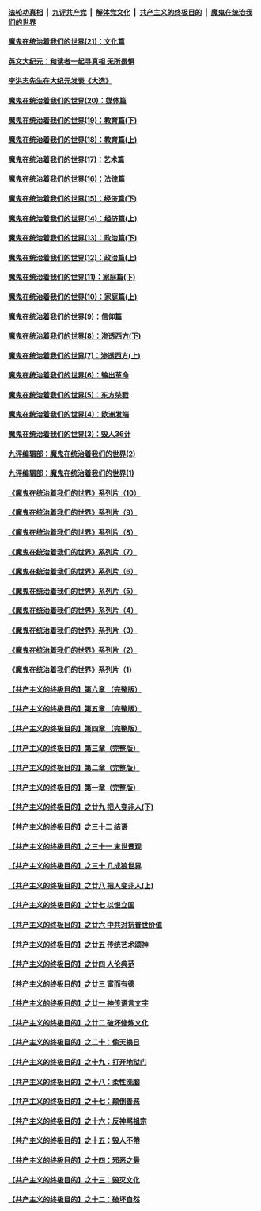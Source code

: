 

####  [法轮功真相](../../../../basic/blob/master/README.md?t=11300102) &nbsp;|&nbsp; [九评共产党](../../../../9ping.md/blob/master/README.md?t=11300102) &nbsp;|&nbsp; [解体党文化](../../../../jtdwh.md/blob/master/README.md?t=11300102)  &nbsp;|&nbsp; [共产主义的终极目的](../../../../gczydzjmd.md/blob/master/README.md?t=11300102) &nbsp;|&nbsp; [魔鬼在统治我们的世界](../../../../mgztzwmdsj.md/blob/master/README.md?t=11300102) 

#### [魔鬼在统治着我们的世界(21)：文化篇](../pages/nsc422/n10597706.md?t=11300102) 

#### [英文大纪元：和读者一起寻真相 无所畏惧](../pages/nsc422/n12542027.md?t=11300102) 

#### [李洪志先生在大纪元发表《大选》](../pages/nsc422/n12534746.md?t=11300102) 

#### [魔鬼在统治着我们的世界(20)：媒体篇](../pages/nsc422/n10586579.md?t=11300102) 

#### [魔鬼在统治着我们的世界(19)：教育篇(下)](../pages/nsc422/n10564808.md?t=11300102) 

#### [魔鬼在统治着我们的世界(18)：教育篇(上)](../pages/nsc422/n10526970.md?t=11300102) 

#### [魔鬼在统治着我们的世界(17)：艺术篇](../pages/nsc422/n10499093.md?t=11300102) 

#### [魔鬼在统治着我们的世界(16)：法律篇](../pages/nsc422/n10485969.md?t=11300102) 

#### [魔鬼在统治着我们的世界(15)：经济篇(下)](../pages/nsc422/n10469975.md?t=11300102) 

#### [魔鬼在统治着我们的世界(14)：经济篇(上)](../pages/nsc422/n10457370.md?t=11300102) 

#### [魔鬼在统治着我们的世界(13)：政治篇(下)](../pages/nsc422/n10448270.md?t=11300102) 

#### [魔鬼在统治着我们的世界(12)：政治篇(上)](../pages/nsc422/n10444576.md?t=11300102) 

#### [魔鬼在统治着我们的世界(11)：家庭篇(下)](../pages/nsc422/n10440961.md?t=11300102) 

#### [魔鬼在统治着我们的世界(10)：家庭篇(上)](../pages/nsc422/n10435448.md?t=11300102) 

#### [魔鬼在统治着我们的世界(9)：信仰篇](../pages/nsc422/n10432159.md?t=11300102) 

#### [魔鬼在统治着我们的世界(8)：渗透西方(下)](../pages/nsc422/n10429603.md?t=11300102) 

#### [魔鬼在统治着我们的世界(7)：渗透西方(上)](../pages/nsc422/n10426013.md?t=11300102) 

#### [魔鬼在统治着我们的世界(6)：输出革命](../pages/nsc422/n10421536.md?t=11300102) 

#### [魔鬼在统治着我们的世界(5)：东方杀戮](../pages/nsc422/n10417707.md?t=11300102) 

#### [魔鬼在统治着我们的世界(4)：欧洲发端](../pages/nsc422/n10414890.md?t=11300102) 

#### [魔鬼在统治着我们的世界(3)：毁人36计](../pages/nsc422/n10411583.md?t=11300102) 

#### [九评编辑部：魔鬼在统治着我们的世界(2)](../pages/nsc422/n10410036.md?t=11300102) 

#### [九评编辑部：魔鬼在统治着我们的世界(1)](../pages/nsc422/n10406825.md?t=11300102) 

#### [《魔鬼在统治着我们的世界》系列片（10）](../pages/nsc422/n12292670.md?t=11300102) 

#### [《魔鬼在统治着我们的世界》系列片（9）](../pages/nsc422/n12290859.md?t=11300102) 

#### [《魔鬼在统治着我们的世界》系列片（8）](../pages/nsc422/n12287445.md?t=11300102) 

#### [《魔鬼在统治着我们的世界》系列片（7）](../pages/nsc422/n12283425.md?t=11300102) 

#### [《魔鬼在统治着我们的世界》系列片（6）](../pages/nsc422/n12282314.md?t=11300102) 

#### [《魔鬼在统治着我们的世界》系列片（5）](../pages/nsc422/n12281419.md?t=11300102) 

#### [《魔鬼在统治着我们的世界》系列片（4）](../pages/nsc422/n12274024.md?t=11300102) 

#### [《魔鬼在统治着我们的世界》系列片（3）](../pages/nsc422/n12271322.md?t=11300102) 

#### [《魔鬼在统治着我们的世界》系列片（2）](../pages/nsc422/n12269049.md?t=11300102) 

#### [《魔鬼在统治着我们的世界》系列片（1）](../pages/nsc422/n12267575.md?t=11300102) 

#### [【共产主义的终极目的】第六章 （完整版）](../pages/nsc422/n11428913.md?t=11300102) 

#### [【共产主义的终极目的】第五章 （完整版）](../pages/nsc422/n11428912.md?t=11300102) 

#### [【共产主义的终极目的】第四章 （完整版）](../pages/nsc422/n11428907.md?t=11300102) 

#### [【共产主义的终极目的】第三章（完整版）](../pages/nsc422/n11428848.md?t=11300102) 

#### [【共产主义的终极目的】第二章（完整版）](../pages/nsc422/n11428831.md?t=11300102) 

#### [【共产主义的终极目的】第一章（完整版）](../pages/nsc422/n11417651.md?t=11300102) 

#### [【共产主义的终极目的】之廿九 把人变非人(下)](../pages/nsc422/n11344140.md?t=11300102) 

#### [【共产主义的终极目的】之三十二 结语](../pages/nsc422/n11360535.md?t=11300102) 

#### [【共产主义的终极目的】之三十一 末世景观](../pages/nsc422/n11351129.md?t=11300102) 

#### [【共产主义的终极目的】之三十 几成狼世界](../pages/nsc422/n11348280.md?t=11300102) 

#### [【共产主义的终极目的】之廿八 把人变非人(上)](../pages/nsc422/n11340492.md?t=11300102) 

#### [【共产主义的终极目的】之廿七 以恨立国](../pages/nsc422/n11336944.md?t=11300102) 

#### [【共产主义的终极目的】之廿六 中共对抗普世价值](../pages/nsc422/n11324785.md?t=11300102) 

#### [【共产主义的终极目的】之廿五 传统艺术颂神](../pages/nsc422/n11296396.md?t=11300102) 

#### [【共产主义的终极目的】之廿四 人伦典范](../pages/nsc422/n11296397.md?t=11300102) 

#### [【共产主义的终极目的】之廿三 富而有德](../pages/nsc422/n11283598.md?t=11300102) 

#### [【共产主义的终极目的】之廿一 神传语言文字](../pages/nsc422/n11263265.md?t=11300102) 

#### [【共产主义的终极目的】之廿二 破坏修炼文化](../pages/nsc422/n11245728.md?t=11300102) 

#### [【共产主义的终极目的】之二十：偷天换日](../pages/nsc422/n11238846.md?t=11300102) 

#### [【共产主义的终极目的】之十九：打开地狱门](../pages/nsc422/n11206376.md?t=11300102) 

#### [【共产主义的终极目的】之十八：柔性洗脑](../pages/nsc422/n11199994.md?t=11300102) 

#### [【共产主义的终极目的】之十七：颠倒善恶](../pages/nsc422/n11179782.md?t=11300102) 

#### [【共产主义的终极目的】之十六：反神骂祖宗](../pages/nsc422/n11166798.md?t=11300102) 

#### [【共产主义的终极目的】之十五：毁人不倦](../pages/nsc422/n11166792.md?t=11300102) 

#### [【共产主义的终极目的】之十四：邪恶之最](../pages/nsc422/n11150249.md?t=11300102) 

#### [【共产主义的终极目的】之十三：毁灭文化](../pages/nsc422/n11135227.md?t=11300102) 

#### [【共产主义的终极目的】之十二：破坏自然](../pages/nsc422/n11135214.md?t=11300102) 

